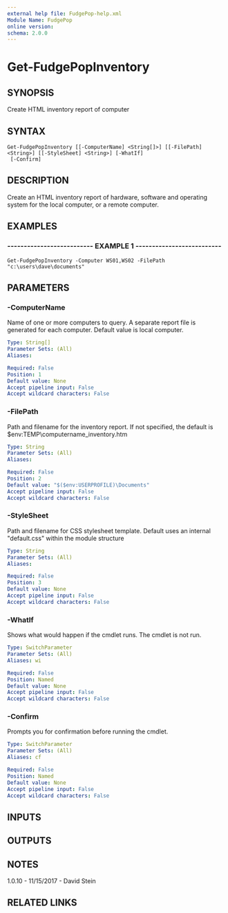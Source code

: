 ```yaml
---
external help file: FudgePop-help.xml
Module Name: FudgePop
online version: 
schema: 2.0.0
---
```


# Get-FudgePopInventory

## SYNOPSIS
Create HTML inventory report of computer

## SYNTAX

```
Get-FudgePopInventory [[-ComputerName] <String[]>] [[-FilePath] <String>] [[-StyleSheet] <String>] [-WhatIf]
 [-Confirm]
```

## DESCRIPTION
Create an HTML inventory report of hardware, software and operating system
for the local computer, or a remote computer.

## EXAMPLES

### -------------------------- EXAMPLE 1 --------------------------
```
Get-FudgePopInventory -Computer WS01,WS02 -FilePath "c:\users\dave\documents"
```

## PARAMETERS

### -ComputerName
Name of one or more computers to query. 
A separate
report file is generated for each computer. 
Default value is local computer.

```yaml
Type: String[]
Parameter Sets: (All)
Aliases: 

Required: False
Position: 1
Default value: None
Accept pipeline input: False
Accept wildcard characters: False
```

### -FilePath
Path and filename for the inventory report.
   If not specified, the default is $env:TEMP\computername_inventory.htm

```yaml
Type: String
Parameter Sets: (All)
Aliases: 

Required: False
Position: 2
Default value: "$($env:USERPROFILE)\Documents"
Accept pipeline input: False
Accept wildcard characters: False
```

### -StyleSheet
Path and filename for CSS stylesheet template.
Default uses an internal "default.css" within the module structure

```yaml
Type: String
Parameter Sets: (All)
Aliases: 

Required: False
Position: 3
Default value: None
Accept pipeline input: False
Accept wildcard characters: False
```

### -WhatIf
Shows what would happen if the cmdlet runs.
The cmdlet is not run.

```yaml
Type: SwitchParameter
Parameter Sets: (All)
Aliases: wi

Required: False
Position: Named
Default value: None
Accept pipeline input: False
Accept wildcard characters: False
```

### -Confirm
Prompts you for confirmation before running the cmdlet.

```yaml
Type: SwitchParameter
Parameter Sets: (All)
Aliases: cf

Required: False
Position: Named
Default value: None
Accept pipeline input: False
Accept wildcard characters: False
```

## INPUTS

## OUTPUTS

## NOTES
1.0.10 - 11/15/2017 - David Stein

## RELATED LINKS

